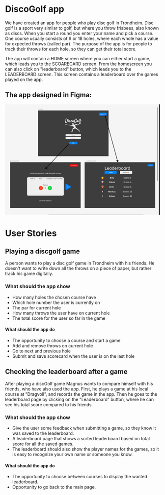 # DiscoGolf app

We have created an app for people who play disc golf in Trondheim. Disc golf is a sport very similar to golf, but where you throw frisbees, also known as discs. When you start a round you enter your name and pick a course. One course usually consists of 9 or 18 holes, where each whole has a value for expected throws (called par). The purpose of the app is for people to track their throws for each hole, so they can get their total score.

The app will contain a HOME screen where you can either start a game, which leads you to the SCOARECARD screen. From the homescreen you can also click on "leaderboard" button, which leads you to the LEADERBOARD screen. This screen contains a leaderboard over the games played on the app.

## The app designed in Figma:

![My Image](recourses/figmaScreenshot.png)

# User Stories

## Playing a discgolf game

A person wants to play a disc golf game in Trondheim with his friends. He doesn't want to write down all the throws on a piece of paper, but rather track his game digitally.

### What should the app show

* How many holes the chosen course have
* Which hole number the user is currently on
* The par for current hole
* How many throws the user have on current hole
* The total score for the user so far in the game

#### What should the app do

* The opportunity to choose a course and start a game
* Add and remove throws on current hole
* Go to next and previous hole
* Submit and save scorecard when the user is on the last hole

## Checking the leaderboard after a game

After playing a discGolf game Magnus wants to compare himself with his friends, who have also used the app. First, he plays a game at his local course at "Dragvoll", and records the game in the app. Then he goes to the leaderboard page by clicking on the "Leaderboard" button, where he can see his total score compared to his friends.

### What should the app show

* Give the user some feedback when submitting a game, so they know it was saved to the leaderboard.
* A leaderboard page that shows a sorted leaderboard based on total score for all the saved games.
* The leaderboard should also show the player names for the games, so it is easy to recognize your own name or someone you know.

#### What should the app do

* The opportunity to choose between courses to display the wanted leaderboard.
* Opportunity to go back to the main page.
